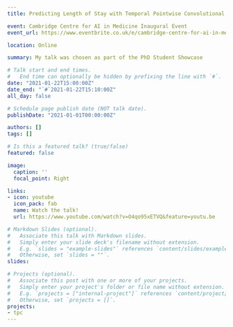 ```yaml
---
title: Predicting Length of Stay with Temporal Pointwise Convolutional Networks

event: Cambridge Centre for AI in Medicine Inaugural Event
event_url: https://www.eventbrite.co.uk/e/cambridge-centre-for-ai-in-medicines-inaugural-event-tickets-132026279155

location: Online

summary: My talk was chosen as part of the PhD Student Showcase

# Talk start and end times.
#   End time can optionally be hidden by prefixing the line with `#`.
date: "2021-01-22T15:00:00Z"
date_end: "`#`2021-01-22T15:10:00Z"
all_day: false

# Schedule page publish date (NOT talk date).
publishDate: "2021-01-01T00:00:00Z"

authors: []
tags: []

# Is this a featured talk? (true/false)
featured: false

image:
  caption: ''
  focal_point: Right

links:
- icon: youtube
  icon_pack: fab
  name: Watch the talk!
  url: https://www.youtube.com/watch?v=O4qo95xETVQ&feature=youtu.be

# Markdown Slides (optional).
#   Associate this talk with Markdown slides.
#   Simply enter your slide deck's filename without extension.
#   E.g. `slides = "example-slides"` references `content/slides/example-slides.md`.
#   Otherwise, set `slides = ""`.
slides: 

# Projects (optional).
#   Associate this post with one or more of your projects.
#   Simply enter your project's folder or file name without extension.
#   E.g. `projects = ["internal-project"]` references `content/project/deep-learning/index.md`.
#   Otherwise, set `projects = []`.
projects:
- tpc
---
```


